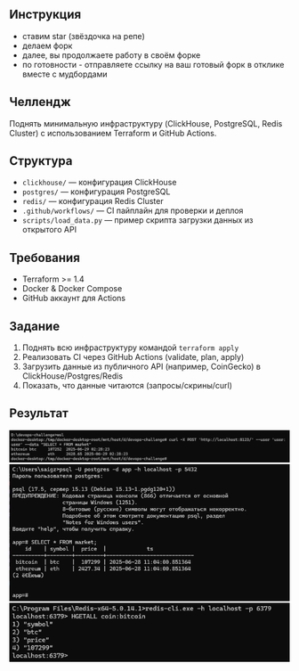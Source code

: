 ## Инструкция
- ставим star (звёздочка на репе)
- делаем форк
- далее, вы продолжаете работу в своём форке
- по готовности - отправляете ссылку на ваш готовый форк в отклике вместе с мудбордами

## Челлендж

Поднять минимальную инфраструктуру (ClickHouse, PostgreSQL, Redis Cluster) с использованием Terraform и GitHub Actions.

## Структура
- `clickhouse/` — конфигурация ClickHouse
- `postgres/` — конфигурация PostgreSQL
- `redis/` — конфигурация Redis Cluster
- `.github/workflows/` — CI пайплайн для проверки и деплоя
- `scripts/load_data.py` — пример скрипта загрузки данных из открытого API

## Требования
- Terraform >= 1.4
- Docker & Docker Compose
- GitHub аккаунт для Actions

## Задание
1. Поднять всю инфраструктуру командой `terraform apply`
2. Реализовать CI через GitHub Actions (validate, plan, apply)
3. Загрузить данные из публичного API (например, CoinGecko) в ClickHouse/Postgres/Redis
4. Показать, что данные читаются (запросы/скрины/curl)

## Результат
![clickhouse](./img/clickhouse.png)
![postgres](./img/postgres.png)
![redis](./img/redis.png)
